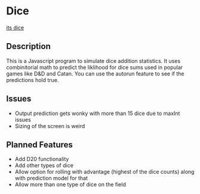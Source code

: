 # Dice
[its dice](https://gestalt404.github.io/Dice/base.html)

## Description
This is a Javascript program to simulate dice addition statistics.
It uses combinitorial math to predict the liklihood for dice sums used in popular games like D&D and Catan.
You can use the autorun feature to see if the predictions hold true.


## Issues
- Output prediction gets wonky with more than 15 dice due to maxInt issues
- Sizing of the screen is weird

## Planned Features
- Add D20 functionality
- Add other types of dice
- Allow option for rolling with advantage (highest of the dice counts) along with prediction model for that
- Allow more than one type of dice on the field
